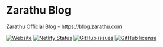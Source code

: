 # Zarathu Blog
Zarathu Official Blog - https://blog.zarathu.com 

[![Website](https://img.shields.io/website-up-down-green-red/http/shields.io.svg?label=blog.zarathu.com)](http://blog.zarathu.com)
[![Netlify Status](https://api.netlify.com/api/v1/badges/3b41765e-c008-499f-93c4-83fdbe833cd8/deploy-status)](https://app.netlify.com/sites/zarathublog/deploys)
[![GitHub issues](https://img.shields.io/github/issues/zarathucorp/blog.svg)](https://github.com/zarathucorp/blog/issues)
[![GitHub license](https://img.shields.io/github/license/zarathucorp/blog.svg)](https://github.com/zarathucorp/blog/blob/master/LICENSE)
